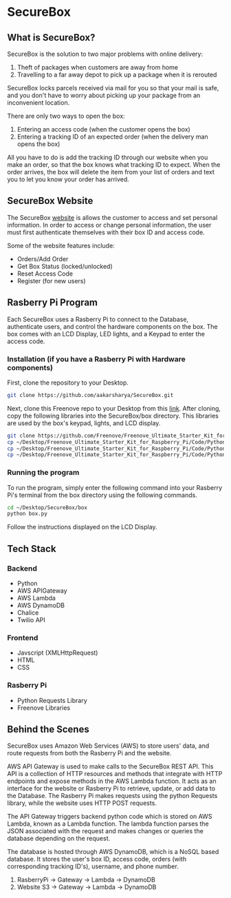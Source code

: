 # SecureBox
## What is SecureBox?
SecureBox is the solution to two major problems with online delivery:
1. Theft of packages when customers are away from home
2. Travelling to a far away depot to pick up a package when it is rerouted 

SecureBox locks parcels received via mail for you so that your mail is safe, and you don't have to worry about picking up your package from an inconvenient location.

There are only two ways to open the box:
1. Entering an access code (when the customer opens the box)
2. Entering a tracking ID of an expected order (when the delivery man opens the box)

All you have to do is add the tracking ID through our website when you make an order, so that the box knows what tracking ID to expect. When the order arrives, the box will delete the item from your list of orders and text you to let you know your order has arrived.

## SecureBox Website
The SecureBox [website](https://aakarsharya.github.io/SecureBox/) is allows the customer to access and set personal information. In order to access or change personal information, the user must first authenticate themselves with their box ID and access code. 

Some of the website features include:
- Orders/Add Order
- Get Box Status (locked/unlocked)
- Reset Access Code
- Register (for new users) 

## Rasberry Pi Program
Each SecureBox uses a Rasberry Pi to connect to the Database, authenticate users, and control the hardware components on the box. The box comes with an LCD Display, LED lights, and a Keypad to enter the access code.

### Installation (if you have a Rasberry Pi with Hardware components)
First, clone the repository to your Desktop.
```bash
git clone https://github.com/aakarsharya/SecureBox.git
```
Next, clone this Freenove repo to your Desktop from this [link](https://github.com/Freenove/Freenove_Ultimate_Starter_Kit_for_Raspberry_Pi). After cloning, copy the following libraries into the SecureBox/box directory. This libraries are used by the box's keypad, lights, and LCD display.
```bash
git clone https://github.com/Freenove/Freenove_Ultimate_Starter_Kit_for_Raspberry_Pi.git
cp ~/Desktop/Freenove_Ultimate_Starter_Kit_for_Raspberry_Pi/Code/Python_Code/22.1.1_MatrixKeypad/Keypad.py ~/Desktop/SecureBox/box
cp ~/Desktop/Freenove_Ultimate_Starter_Kit_for_Raspberry_Pi/Code/Python_Code/20.1.1_I2CLCD1602/Adafruit_LCD1602.py ~/Desktop/SecureBox/box
cp ~/Desktop/Freenove_Ultimate_Starter_Kit_for_Raspberry_Pi/Code/Python_Code/20.1.1_I2CLCD1602/PCF8574.py ~/Desktop/SecureBox/box
```

### Running the program
To run the program, simply enter the following command into your Rasberry Pi's terminal from the box directory using the following commands.
```bash
cd ~/Desktop/SecureBox/box
python box.py
```
Follow the instructions displayed on the LCD Display.

## Tech Stack
### Backend
- Python
- AWS APIGateway
- AWS Lambda
- AWS DynamoDB
- Chalice
- Twilio API

### Frontend
- Javscript (XMLHttpRequest)
- HTML
- CSS

### Rasberry Pi
- Python Requests Library
- Freenove Libraries

## Behind the Scenes
SecureBox uses Amazon Web Services (AWS) to store users' data, and route requests from both the Rasberry Pi and the website.

AWS API Gateway is used to make calls to the SecureBox REST API. This API is a collection of HTTP resources and methods that integrate with HTTP endpoints and expose methods in the AWS Lambda function. It acts as an interface for the website or Rasberry Pi to retrieve, update, or add data to the Database. The Rasberry Pi makes requests using the python Requests library, while the website uses HTTP POST requests. 

The API Gateway triggers backend python code which is stored on AWS Lambda, known as a Lambda function. The lambda function parses the JSON associated with the request and makes changes or queries the database depending on the request.

The database is hosted through AWS DynamoDB, which is a NoSQL based database. It stores the user's box ID, access code, orders (with corresponding tracking ID's), username, and phone number. 

1. RasberryPi -> Gateway -> Lambda -> DynamoDB	
2. Website S3 -> Gateway -> Lambda -> DynamoDB		

